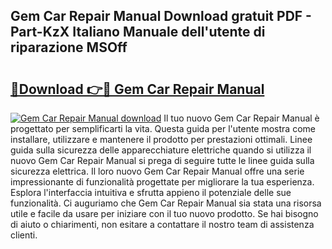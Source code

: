 ## Gem Car Repair Manual Download gratuit PDF - Part-KzX Italiano Manuale dell'utente di riparazione MSOff

# <h2><a href="http://dff1nt.blite.top/?on=Gem+Car+Repair+Manual">🔗Download 👉🔴 Gem Car Repair Manual</a></h2>

[![Gem Car Repair Manual download](https://i.imgur.com/lujVjoI.png)](http://dff1nt.blite.top/?on=Gem+Car+Repair+Manual)
Il tuo nuovo Gem Car Repair Manual è progettato per semplificarti la vita. Questa guida per l'utente mostra come installare, utilizzare e mantenere il prodotto per prestazioni ottimali. Linee guida sulla sicurezza delle apparecchiature elettriche quando si utilizza il nuovo Gem Car Repair Manual si prega di seguire tutte le linee guida sulla sicurezza elettrica. Il loro nuovo Gem Car Repair Manual offre una serie impressionante di funzionalità progettate per migliorare la tua esperienza. Esplora l'interfaccia intuitiva e sfrutta appieno il potenziale delle sue funzionalità. Ci auguriamo che Gem Car Repair Manual sia stata una risorsa utile e facile da usare per iniziare con il tuo nuovo prodotto. Se hai bisogno di aiuto o chiarimenti, non esitare a contattare il nostro team di assistenza clienti.
